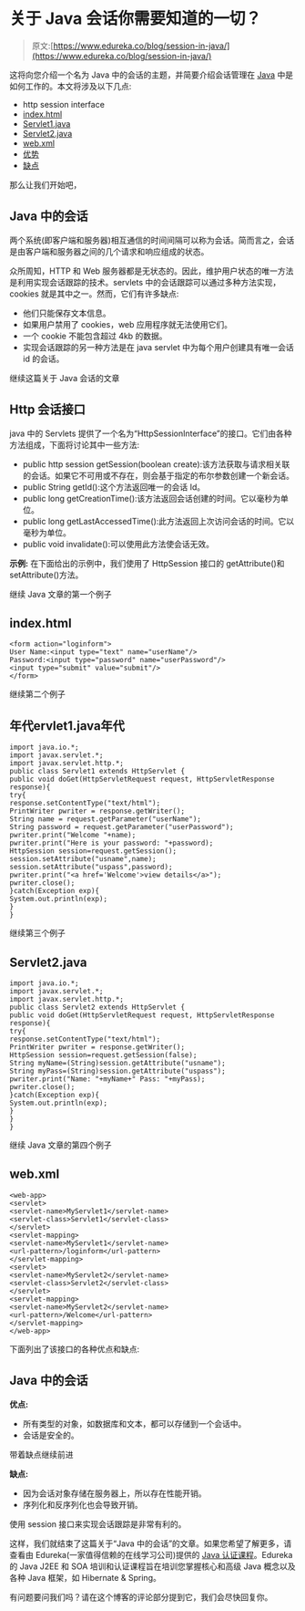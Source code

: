 # 关于 Java 会话你需要知道的一切？

> 原文:[https://www.edureka.co/blog/session-in-java/](https://www.edureka.co/blog/session-in-java/)

这将向您介绍一个名为 Java 中的会话的主题，并简要介绍会话管理在 [Java](https://www.edureka.co/blog/java-tutorial/) 中是如何工作的。本文将涉及以下几点:

*   http session interface
*   [index.html](#index.html)
*   [Servlet1.java](#Servlet1.java)
*   [Servlet2.java](#Servlet2.java)
*   [web.xml](#web.xml)
*   [优势](#Advantages)
*   [缺点](#Disadvantages)

那么让我们开始吧，

## **Java 中的会话**

两个系统(即客户端和服务器)相互通信的时间间隔可以称为会话。简而言之，会话是由客户端和服务器之间的几个请求和响应组成的状态。

众所周知，HTTP 和 Web 服务器都是无状态的。因此，维护用户状态的唯一方法是利用实现会话跟踪的技术。servlets 中的会话跟踪可以通过多种方法实现，cookies 就是其中之一。然而，它们有许多缺点:

*   他们只能保存文本信息。
*   如果用户禁用了 cookies，web 应用程序就无法使用它们。
*   一个 cookie 不能包含超过 4kb 的数据。
*   实现会话跟踪的另一种方法是在 java servlet 中为每个用户创建具有唯一会话 id 的会话。

继续这篇关于 Java 会话的文章

## **Http 会话接口**

java 中的 Servlets 提供了一个名为“HttpSessionInterface”的接口。它们由各种方法组成，下面将讨论其中一些方法:

*   public http session getSession(boolean create):该方法获取与请求相关联的会话。如果它不可用或不存在，则会基于指定的布尔参数创建一个新会话。
*   public String getId():这个方法返回唯一的会话 Id。
*   public long getCreationTime():该方法返回会话创建的时间。它以毫秒为单位。
*   public long getLastAccessedTime():此方法返回上次访问会话的时间。它以毫秒为单位。
*   public void invalidate():可以使用此方法使会话无效。

**示例:** 在下面给出的示例中，我们使用了 HttpSession 接口的 getAttribute()和 setAttribute()方法。

继续 Java 文章的第一个例子

## **index.html**

```
<form action="loginform">
User Name:<input type="text" name="userName"/>
Password:<input type="password" name="userPassword"/>
<input type="submit" value="submit"/>
</form>

```

继续第二个例子

## **年代**ervlet1.java**年代**

```
import java.io.*;
import javax.servlet.*;
import javax.servlet.http.*;
public class Servlet1 extends HttpServlet {
public void doGet(HttpServletRequest request, HttpServletResponse response){
try{
response.setContentType("text/html");
PrintWriter pwriter = response.getWriter();
String name = request.getParameter("userName");
String password = request.getParameter("userPassword");
pwriter.print("Welcome "+name);
pwriter.print("Here is your password: "+password);
HttpSession session=request.getSession();
session.setAttribute("usname",name);
session.setAttribute("uspass",password);
pwriter.print("<a href='Welcome'>view details</a>");
pwriter.close();
}catch(Exception exp){
System.out.println(exp);
}
}

```

继续第三个例子

## **Servlet2.java**

```
import java.io.*;
import javax.servlet.*;
import javax.servlet.http.*;
public class Servlet2 extends HttpServlet {
public void doGet(HttpServletRequest request, HttpServletResponse response){
try{
response.setContentType("text/html");
PrintWriter pwriter = response.getWriter();
HttpSession session=request.getSession(false);
String myName=(String)session.getAttribute("usname");
String myPass=(String)session.getAttribute("uspass");
pwriter.print("Name: "+myName+" Pass: "+myPass);
pwriter.close();
}catch(Exception exp){
System.out.println(exp);
}
}
}

```

继续 Java 文章的第四个例子

## **web.xml**

```
<web-app>
<servlet>
<servlet-name>MyServlet1</servlet-name>
<servlet-class>Servlet1</servlet-class>
</servlet>
<servlet-mapping>
<servlet-name>MyServlet1</servlet-name>
<url-pattern>/loginform</url-pattern>
</servlet-mapping>
<servlet>
<servlet-name>MyServlet2</servlet-name>
<servlet-class>Servlet2</servlet-class>
</servlet>
<servlet-mapping>
<servlet-name>MyServlet2</servlet-name>
<url-pattern>/Welcome</url-pattern>
</servlet-mapping>
</web-app>

```

下面列出了该接口的各种优点和缺点:

## **Java 中的会话**

**优点:**

*   所有类型的对象，如数据库和文本，都可以存储到一个会话中。
*   会话是安全的。

带着缺点继续前进

**缺点:**

*   因为会话对象存储在服务器上，所以存在性能开销。
*   序列化和反序列化也会导致开销。

使用 session 接口来实现会话跟踪是非常有利的。

这样，我们就结束了这篇关于“Java 中的会话”的文章。如果您希望了解更多，请查看由 Edureka(一家值得信赖的在线学习公司)提供的  [Java 认证课程](https://www.edureka.co/java-j2ee-training-course)。Edureka 的 Java J2EE 和 SOA 培训和认证课程旨在培训您掌握核心和高级 Java 概念以及各种 Java 框架，如 Hibernate & Spring。

有问题要问我们吗？请在这个博客的评论部分提到它，我们会尽快回复你。